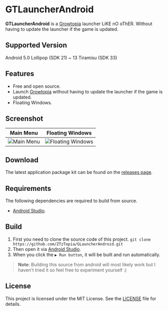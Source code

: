 # GTLauncherAndroid
**GTLauncherAndroid** is a [Growtopia](https://www.growtopiagame.com/) launcher LiKE nO oThER. Without having to update the launcher if the game is updated.

## Supported Version
Android 5.0 Lollipop (SDK 21) ~ 13 Tiramisu (SDK 33)

## Features
- Free and open source.
- Launch [Growtopia](https://www.growtopiagame.com/) without having to update the launcher if the game is updated.
- Floating Windows.

## Screenshot
|                                               Main Menu                                                |                                               Floating Windows                                                |
|:------------------------------------------------------------------------------------------------------:|:-------------------------------------------------------------------------------------------------------------:|
| ![Main Menu](https://cdn.discordapp.com/attachments/488978346072604682/916262099997581342/unknown.png) | ![Floating Windows](https://cdn.discordapp.com/attachments/488978346072604682/916261969798004736/unknown.png) |

## Download
The latest application package kit can be found on the [releases page](https://github.com/ZTzTopia/GLauncherAndroid/releases).

## Requirements
The following dependencies are required to build from source.
- [Android Studio](https://developer.android.com/studio).

## Build
1. First you need to clone the source code of this project. `git clone https://github.com/ZTzTopia/GLauncherAndroid.git`
2. Then open it via [Android Studio](https://developer.android.com/studio).
2. When you click the `▶ Run button`, it will be built and run automatically.
> **Note**: Building this source from android will most likely work but I haven't tried it so feel free to experiment yourself :)

## License
This project is licensed under the MIT License. See the [LICENSE](https://github.com/ZTzTopia/GLauncherAndroid/blob/main/LICENSE) file for details.
